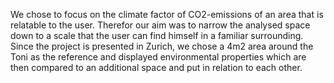 We chose to focus on the climate factor of CO2-emissions of an area that is relatable to the user. Therefor our aim was to narrow the analysed space down to a scale that the user can find himself in a familiar surrounding. Since the project is presented in Zurich, we chose a 4m2 area around the Toni as the reference and displayed environmental properties which are then compared to an additional space and put in relation to each other.

